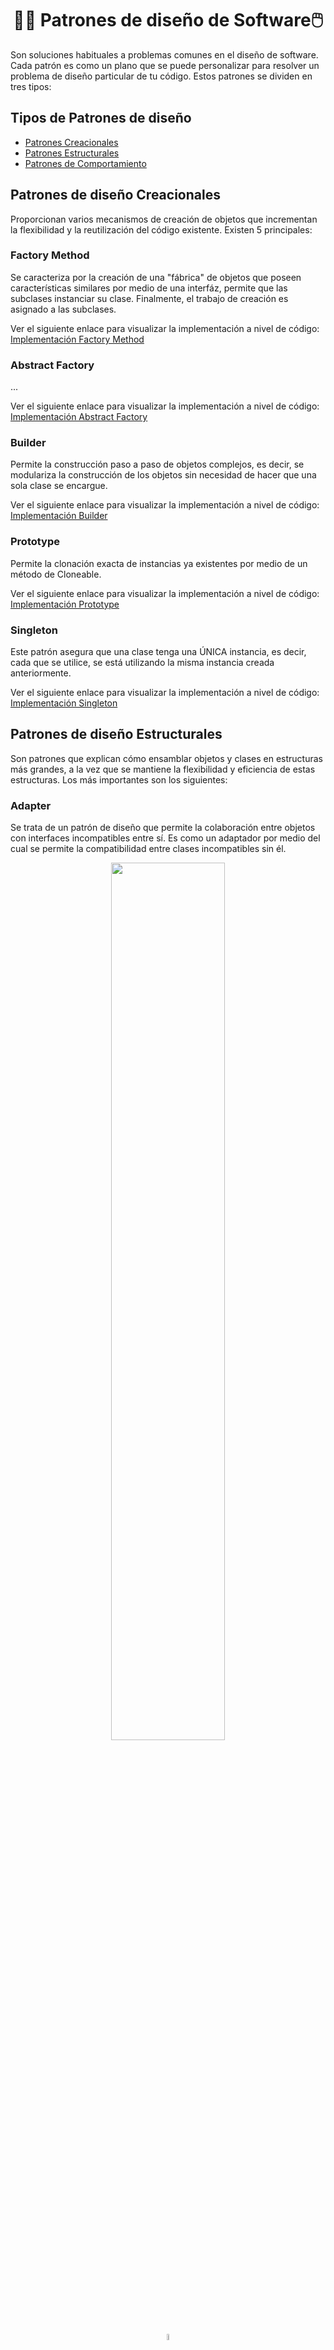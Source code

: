 <h1 align="center">👩‍💻 Patrones de diseño de Software🖱️</h1>
<p>Son soluciones habituales a problemas comunes en el diseño de software. Cada patrón es como un plano que se puede personalizar para resolver un problema de diseño particular de tu código. Estos patrones se dividen en tres tipos:</p>

<h2>Tipos de Patrones de diseño</h2>

- [Patrones Creacionales](#creacionales)
- [Patrones Estructurales](#estructurales)
- [Patrones de Comportamiento](#comportamiento)

<h2><a name="creacionales">Patrones de diseño Creacionales</a></h2>
<p>Proporcionan varios mecanismos de creación de objetos que incrementan la flexibilidad y la reutilización del código existente. Existen 5 principales:</p>

<h3>Factory Method</h3>
<p>Se caracteriza por la creación de una "fábrica" de objetos que poseen características similares por medio de una interfáz, permite que las subclases instanciar su clase. Finalmente, el trabajo de creación es asignado a las subclases.</p>
<p>Ver el siguiente enlace para visualizar la implementación a nivel de código: <a href="https://github.com/furekinux/Java_ForeroDaniela/tree/main/dia_12/PatronesCreacionales/src/FACTORY">Implementación Factory Method</a></p>

<h3>Abstract Factory</h3>
<p>...</p>
<p>Ver el siguiente enlace para visualizar la implementación a nivel de código: <a href="">Implementación Abstract Factory</a></p>

<h3>Builder</h3>
<p>Permite la construcción paso a paso de objetos complejos, es decir, se modulariza la construcción de los objetos sin necesidad de hacer que una sola clase se encargue.</p>
<p>Ver el siguiente enlace para visualizar la implementación a nivel de código: <a href="https://github.com/furekinux/Java_ForeroDaniela/tree/main/dia_12/PatronesCreacionales/src/BUILDER">Implementación Builder</a></p>

<h3>Prototype</h3>
<p>Permite la clonación exacta de instancias ya existentes por medio de un método de Cloneable.</p>
<p>Ver el siguiente enlace para visualizar la implementación a nivel de código: <a href="https://github.com/furekinux/Java_ForeroDaniela/tree/main/dia_12/PatronesCreacionales/src/PROTOTYPE">Implementación Prototype</a></p>

<h3>Singleton</h3>
<p>Este patrón asegura que una clase tenga una ÚNICA instancia, es decir, cada que se utilice, se está utilizando la misma instancia creada anteriormente.</p>
<p>Ver el siguiente enlace para visualizar la implementación a nivel de código: <a href="https://github.com/furekinux/Java_ForeroDaniela/tree/main/dia_12/PatronesCreacionales/src/SINGLETON">Implementación Singleton</a></p>

<h2><a name="estructurales">Patrones de diseño Estructurales</a></h2>
<p>Son patrones que explican cómo ensamblar objetos y clases en estructuras más grandes, a la vez que se mantiene la flexibilidad y eficiencia de estas estructuras. Los más importantes son los siguientes:</p>

<h3>Adapter</h3>
<p>Se trata de un patrón de diseño que permite la colaboración entre objetos con interfaces incompatibles entre sí. Es como un adaptador por medio del cual se permite la compatibilidad entre clases incompatibles sin él.</p>
<p align="center"><img src="https://refactoring.guru/images/patterns/diagrams/adapter/problem-es.png" width="60%"/></p>
<p align="center"><img src="https://cdn-icons-png.freepik.com/512/5083/5083079.png" width="5%"/></p>
<p align="center"><img src="https://refactoring.guru/images/patterns/diagrams/adapter/solution-es.png" width="60%"/></p>
<p>Al utilizar un adaptador, se vuelve compatible el archivo con el otro tipo de archivo sin perder la información que contiene originalmente. Es como si se trata de un cable USB que necesita conectarse a un puerto distinto al suyo.</p>

<h4>Ejemplo de Implementación</h4>

<p>Se tiene una clase de agujero circular:</p>

```java
public class RoundHole {
    // Agregar atributo de radio al agujero
    private double radius;

    // Constructor del agujero circular con su radio
    public RoundHole(double radius) {
        this.radius = radius;
    }

    // Obtener el valor del radio
    public double getRadius() {
        return radius;
    }

    // Realiza el proceso de decir cuando la figura cabe o no en el agujero de acuerdo con el radio
    public boolean fits(RoundPeg peg) {
        boolean result;
        result = (this.getRadius() >= peg.getRadius());
        return result;
    }
}
```
<p>Luego, una clase de piezas redondas, como lo sería un cilindo:</p>

```java
public class RoundPeg {
    private double radius;

    // Contructor vacío
    public RoundPeg() {}

    // Contructor con el radio de la pieza
    public RoundPeg(double radius) {
        this.radius = radius;
    }

    // Retorna el radio de la pieza
    public double getRadius() {
        return radius;
    }
}
```
<p>La clase RoundPeg(Clase de piezas redodas) es compatibble con la clase RoundHole(Clase de agujeros en forma circular), al ejecutar el comando para saber si la pieza cumple con el requisito de que su radio sea menor o igual al radio del agujero, se retornará que efecttivamente cabe.</p>

<p>Por otro lado, si tenemos una pieza cuadrada como la siguiente:</p>

```java
public class SquarePeg {
    // Se agrega el atributo ancho del cuadrado
    private double width;

    // Constructor de la pieza
    public SquarePeg(double width) {
        this.width = width;
    }

    // Devuelve el ancho del cuadrado de la pieza
    public double getWidth() {
        return width;
    }

    // Calcula el área del cuadrado
    public double getSquare() {
        double result;
        result = Math.pow(this.width, 2); // Math.pow realiza la potencia de un número A potenciado a la B
        return result;
    }
}
```
<p>Si ententamos ejecutar la verificación de si la pieza cabe o no, no se tendrá un resultado acertado, dado que se habla del ancho del cuadrado, no de un radio como lo dice el método de verificación. Teniendo en cuenta esto, se crea la clase de adaptador:</p>

```java
public class SquarePegAdapter extends RoundPeg { // Extiende de la clase RoundPeg

    // Se agrega como atributo la pieza cuadrada
    private SquarePeg peg;

    // Constructor con el objeto de la pieza cuadrada
    public SquarePegAdapter(SquarePeg peg) {
        this.peg = peg;
    }
    
    @Override // Realiza Override para modificar la función con la que normalmente obtendría el radio
    public double getRadius() {
        double result;

        // Se calcula la longitud del vertice al centro del cuadrado, siendo equivalente al radio dentro de una circunferencia
        result = (Math.sqrt(Math.pow((peg.getWidth() / 2), 2) * 2));
        return result;
    }
}
```
<h3>Bridge</h3>
<h3>Composite</h3>
<h3>Decorator</h3>
<h3>Facade</h3>
<h3>Flyweight</h3>
<h3>Proxy</h3>

<h2><a name="comportamiento">Patrones de diseño de Comportamiento</a></h2>
<p>Este patrón trata con algoritmos y la asignación de responsabilidades entre objetos.</p>

<h3>Chain of Responsability</h3>
<h3>Command</h3>
<h3>Iterator</h3>
<h3>Mediator</h3>
<h3>Memento</h3>
<h3>Observer</h3>
<h3>State</h3>
<h3>Strategy</h3>
<h3>Template Method</h3>
<h3>Visitor</h3>
